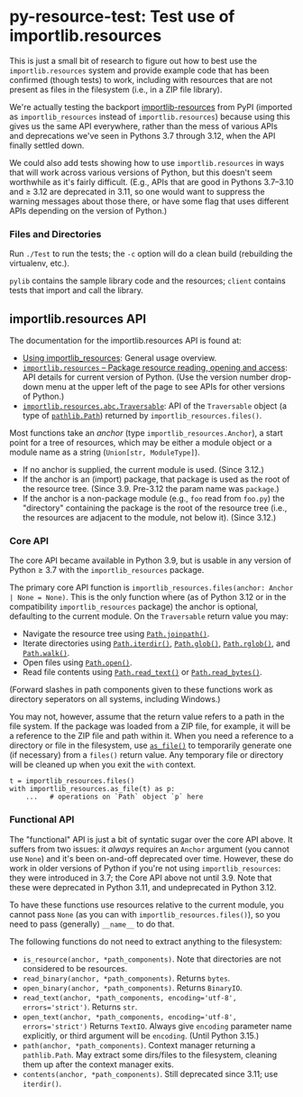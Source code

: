 py-resource-test: Test use of importlib.resources
=================================================

This is just a small bit of research to figure out how to best use the
`importlib.resources` system and provide example code that has been
confirmed (though tests) to work, including with resources that are
not present as files in the filesystem (i.e., in a ZIP file library).

We're actually testing the backport [importlib-resources] from PyPI
(imported as `importlib_resources` instead of `importlib.resources`)
because using this gives us the same API everywhere, rather than the mess
of various APIs and deprecations we've seen in Pythons 3.7 through
3.12, when the API finally settled down.

We could also add tests showing how to use `importlib.resources` in ways
that will work across various versions of Python, but this doesn't seem
worthwhile as it's fairly difficult. (E.g., APIs that are good in Pythons
3.7–3.10 and ≥ 3.12 are deprecated in 3.11, so one would want to suppress
the warning messages about those there, or have some flag that uses
different APIs depending on the version of Python.)

### Files and Directories

Run `./Test` to run the tests; the `-c` option will do a clean build
(rebuilding the virtualenv, etc.).

`pylib` contains the sample library code and the resources; `client`
contains tests that import and call the library.


importlib.resources API
-----------------------

The documentation for the importlib.resources API is found at:
- [Using importlib_resources][i_r-using]: General usage overview.
- [`importlib.resources` – Package resource reading, opening and
  access][i.r-package]: API details for current version of Python. (Use the
  version number drop-down menu at the upper left of the page to see APIs
  for other versions of Python.)
- [`importlib.resources.abc.Traversable`][i.r.abc.T]: API of the
  `Traversable` object (a type of [`pathlib.Path`]) returned by
  `importlib_resources.files()`.

Most functions take an _anchor_ (type `importlib_resources.Anchor`), a
start point for a tree of resources, which may be either a module object or
a module name as a string (`Union[str, ModuleType]`).
* If no anchor is supplied, the current module is used. (Since 3.12.)
* If the anchor is an (import) package, that package is used as the root of
  the resource tree. (Since 3.9. Pre-3.12 the param name was `package`.)
* If the anchor is a non-package module (e.g., `foo` read from `foo.py`)
  the "directory" containing the package is the root of the resource tree
  (i.e., the resources are adjacent to the module, not below it). (Since
  3.12.)

### Core API

The core API became available in Python 3.9, but is usable in any version
of Python ≥ 3.7 with the `importlib_resources` package.

The primary core API function is `importlib_resources.files(anchor: Anchor
| None = None)`. This is the only function where (as of Python 3.12 or in
the compatibility `importlib_resources` package) the anchor is optional,
defaulting to the current module. On the `Traversable` return value you may:
- Navigate the resource tree using [`Path.joinpath()`].
- Iterate directories using [`Path.iterdir()`], [`Path.glob()`],
  [`Path.rglob()`], and [`Path.walk()`].
- Open files using [`Path.open()`].
- Read file contents using [`Path.read_text()`] or [`Path.read_bytes()`].

(Forward slashes in path components given to these functions work
as directory seperators on all systems, including Windows.)

You may not, however, assume that the return value refers to a path in the
file system. If the package was loaded from a ZIP file, for example, it
will be a reference to the ZIP file and path within it. When you need a
reference to a directory or file in the filesystem, use [`as_file()`] to
temporarily generate one (if necessary) from a `files()` return value. Any
temporary file or directory will be cleaned up when you exit the `with`
context.

    t = importlib_resources.files()
    with importlib_resources.as_file(t) as p:
        ...   # operations on `Path` object `p` here

### Functional API

The "functional" API is just a bit of syntatic sugar over the core API
above. It suffers from two issues: it _always_ requires an `Anchor`
argument (you cannot use `None`) and it's been on-and-off deprecated over
time. However, these do work in older versions of Python if you're not
using `importlib_resources`: they were introduced in 3.7; the Core API
above not until 3.9. Note that these were deprecated in Python 3.11, and
undeprecated in Python 3.12.

To have these functions use resources relative to the current module, you
cannot pass `None` (as you can with `importlib_resources.files()`), so you
need to pass (generally) `__name__` to do that.

The following functions do not need to extract anything to the filesystem:

- `is_resource(anchor, *path_components)`. Note that directories are not
  considered to be resources.
- `read_binary(anchor, *path_components)`. Returns `bytes`.
- `open_binary(anchor, *path_components)`. Returns `BinaryIO`.
- `read_text(anchor, *path_components, encoding='utf-8', errors='strict')`.
  Returns `str`.
- `open_text(anchor, *path_components, encoding='utf-8', errors='strict')`
  Returns `TextIO`. Always give `encoding` parameter name explicitly, or
  third argument will be `encoding`. (Until Python 3.15.)
- `path(anchor, *path_components)`. Context manager returning a
  `pathlib.Path`. May extract some dirs/files to the filesystem, cleaning
  them up after the context manager exits.
- `contents(anchor, *path_components)`. Still deprecated since 3.11; use
  `iterdir()`.



<!-------------------------------------------------------------------->
[`as_file()`]: https://docs.python.org/3/library/importlib.resources.html#importlib.resources.as_file
[i.r-package]: https://docs.python.org/3/library/importlib.resources.html
[i.r.abc.T]: https://docs.python.org/3/library/importlib.resources.abc.html#importlib.resources.abc.Traversable
[i_r-using]: https://importlib-resources.readthedocs.io/en/latest/using.html
[importlib-resources]: https://pypi.org/project/importlib-resources/

[`Path.glob()`]: https://docs.python.org/3/library/pathlib.html#pathlib.Path.glob
[`Path.iterdir()`]: https://docs.python.org/3/library/pathlib.html#pathlib.Path.iterdir
[`Path.joinpath()`]: https://docs.python.org/3/library/pathlib.html#pathlib.PurePath.joinpath
[`Path.open()`]: https://docs.python.org/3/library/pathlib.html#pathlib.Path.open
[`Path.read_bytes()`]: https://docs.python.org/3/library/pathlib.html#pathlib.Path.read_bytes
[`Path.read_text()`]: https://docs.python.org/3/library/pathlib.html#pathlib.Path.read_text
[`Path.rglob()`]: https://docs.python.org/3/library/pathlib.html#pathlib.Path.rglob
[`Path.walk()`]: https://docs.python.org/3/library/pathlib.html#pathlib.Path.walk
[`pathlib.path`]: https://docs.python.org/3/library/pathlib.html#pathlib.Path
